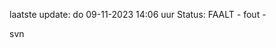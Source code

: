 laatste update: 
do 09-11-2023 14:06   uur 
Status: FAALT - fout - 
<div class="service R">svn</div>